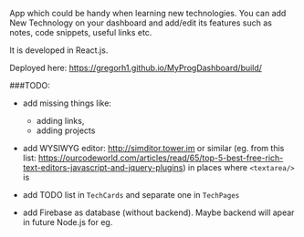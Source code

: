App which could be handy when learning new 
technologies. You can add New Technology on 
your dashboard and add/edit its features  such as
notes, code snippets, useful links etc. 

It is developed in React.js. 

Deployed here: https://gregorh1.github.io/MyProgDashboard/build/ 

###TODO: 
* add missing things like: 
    * adding links, 
    * adding projects
    
* add WYSIWYG editor: http://simditor.tower.im  or similar 
(eg. from this list: https://ourcodeworld.com/articles/read/65/top-5-best-free-rich-text-editors-javascript-and-jquery-plugins)
in places where `<textarea/>` is
* add TODO list in `TechCards` and separate one in `TechPages`
* add Firebase as database (without backend). Maybe backend will apear in future
 Node.js for eg. 
